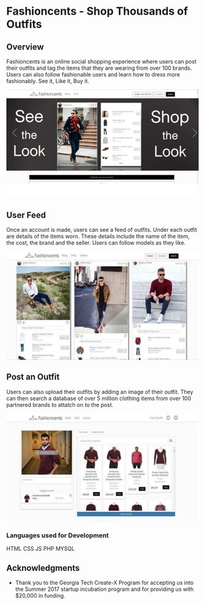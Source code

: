 # Fashioncents - Shop Thousands of Outfits

## Overview

Fashioncents is an online social shopping experience where users can post their outfits and tag the items that they are wearing from over 100 brands. Users can also follow fashionable users and learn how to dress more fashionably. See it, Like it, Buy it.

![Overview](img/readme/overview.PNG)


## User Feed

Once an account is made, users can see a feed of outfits. Under each outfit are details of the items worn. These details include the name of the item, the cost, the brand and the seller. Users can follow models as they like.

![Overview](img/readme/main.PNG)


## Post an Outfit

Users can also upload their outfits by adding an image of their outfit. They can then search a database of over 5 million clothing items from over 100 partnered brands to attatch on to the post.

![Overview](img/readme/upload.PNG)


### Languages used for Development
HTML
CSS
JS
PHP
MYSQL


## Acknowledgments

* Thank you to the Georgia Tech Create-X Program for accepting us into the Summer 2017 startup incubation program and for providing us with $20,000 in funding.